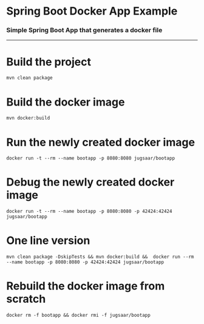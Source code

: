 # Spring Boot Docker App Example
### Simple Spring Boot App that generates a docker file  

* * *  

# Build the project
```
mvn clean package
```

# Build the docker image
```
mvn docker:build
```
# Run the newly created docker image
``` 
docker run -t --rm --name bootapp -p 8080:8080 jugsaar/bootapp
```

# Debug the newly created docker image
```   
docker run -t --rm --name bootapp -p 8080:8080 -p 42424:42424 jugsaar/bootapp
```

# One line version
```
mvn clean package -DskipTests && mvn docker:build &&  docker run --rm --name bootapp -p 8080:8080 -p 42424:42424 jugsaar/bootapp
```

# Rebuild the docker image from scratch
```
docker rm -f bootapp && docker rmi -f jugsaar/bootapp 
```
